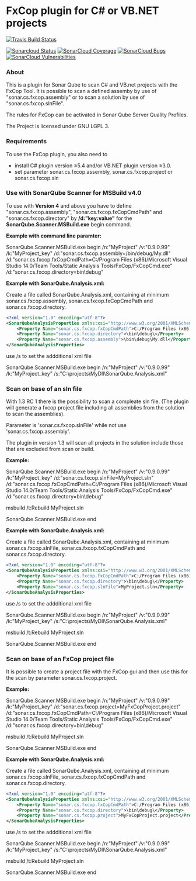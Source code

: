 # FxCop plugin for C# or VB.NET projects

[![Travis Build Status](https://travis-ci.org/DanielHWe/sonar-fxcop.svg?branch=master)](https://travis-ci.org/DanielHWe/sonar-fxcop)

[![Sonarcloud Status](https://sonarcloud.io/api/project_badges/measure?project=org.sonarsource.dotnet:sonar-fxcop-plugin&metric=alert_status)](https://sonarcloud.io/dashboard?id=org.sonarsource.dotnet:sonar-fxcop-plugin) 
 [![SonarCloud Coverage](https://sonarcloud.io/api/project_badges/measure?project=org.sonarsource.dotnet:sonar-fxcop-plugin&metric=coverage)](https://sonarcloud.io/component_measures/metric/coverage/list?id=org.sonarsource.dotnet:sonar-fxcop-plugin)
 [![SonarCloud Bugs](https://sonarcloud.io/api/project_badges/measure?project=org.sonarsource.dotnet:sonar-fxcop-plugin&metric=bugs)](https://sonarcloud.io/component_measures/metric/reliability_rating/list?id=org.sonarsource.dotnet:sonar-fxcop-plugin)
 [![SonarCloud Vulnerabilities](https://sonarcloud.io/api/project_badges/measure?project=org.sonarsource.dotnet:sonar-fxcop-plugin&metric=vulnerabilities)](https://sonarcloud.io/component_measures/metric/security_rating/list?id=org.sonarsource.dotnet:sonar-fxcop-plugin)
 

### About

This is a plugin for Sonar Qube to scan C# and VB.net projects with the FxCop Tool. It is possible to scan a defined assemby by use of  "sonar.cs.fxcop.assembly" or to scan a solution by use of "sonar.cs.fxcop.slnFile".

The rules for FxCop can be activated in Sonar Qube Server Quality Profiles.

The Project is licensed under GNU LGPL 3.

### Requirements

To use the FxCop plugin, you also need to 
* install C# plugin version &ge;5.4 and/or VB.NET plugin version &ge;3.0.
* set parameter sonar.cs.fxcop.assembly, sonar.cs.fxcop.project or sonar.cs.fxcop.sln

### Use with SonarQube Scanner for MSBuild v4.0

To use with **Version 4** and above you have to define "sonar.cs.fxcop.assembly", "sonar.cs.fxcop.fxCopCmdPath" and "sonar.cs.fxcop.directory" by **/d:"key:value"** for the **SonarQube.Scanner.MSBuild.exe** begin command.

**__Example with command line paramter:__**

SonarQube.Scanner.MSBuild.exe begin /n:"MyProject" /v:"0.9.0.99" /k:"MyProject_key" /d:"sonar.cs.fxcop.assembly=/bin/debug/My.dll" /d:"sonar.cs.fxcop.fxCopCmdPath=C:/Program Files (x86)/Microsoft Visual Studio 14.0/Team Tools/Static Analysis Tools/FxCop/FxCopCmd.exe" /d:"sonar.cs.fxcop.directory=bin\debug\"

**__Example with SonarQube.Analysis.xml:__**

Create a file called SonarQube.Analysis.xml, containing at minimum sonar.cs.fxcop.assembly, sonar.cs.fxcop.fxCopCmdPath and sonar.cs.fxcop.directory.

```xml
<?xml version="1.0" encoding="utf-8"?>
<SonarQubeAnalysisProperties xmlns:xsi="http://www.w3.org/2001/XMLSchema-instance" xmlns:xsd="http://www.w3.org/2001/XMLSchema" xmlns="http://www.sonarsource.com/msbuild/integration/2015/1">
    <Property Name="sonar.cs.fxcop.fxCopCmdPath">C:/Program Files (x86)/Microsoft Visual Studio 14.0/Team Tools/Static Analysis Tools/FxCop/FxCopCmd.exe</Property>
    <Property Name="sonar.cs.fxcop.directory">\bin\debug\</Property>
    <Property Name="sonar.cs.fxcop.assembly">\bin\debug\My.dll</Property>
</SonarQubeAnalysisProperties>
```

use /s to set the addditional xml file 

SonarQube.Scanner.MSBuild.exe begin /n:"MyProject" /v:"0.9.0.99" /k:"MyProject_key" /s:"C:\projects\MyDll\SonarQube.Analysis.xml"

### Scan on base of an sln file

With 1.3 RC 1 there is the possibility to scan a compleate sln file. (The plugin will generate a fxcop project file including all assemblies from the solution to scan the assemblies).

Parameter is 'sonar.cs.fxcop.slnFile' while not use 'sonar.cs.fxcop.assembly'.

The plugin in version 1.3 will scan all projects in the solution include those that are excluded from scan or build.

**__Example:__**

SonarQube.Scanner.MSBuild.exe begin /n:"MyProject" /v:"0.9.0.99" /k:"MyProject_key" /d:"sonar.cs.fxcop.slnFile=MyProject.sln" /d:"sonar.cs.fxcop.fxCopCmdPath=C:/Program Files (x86)/Microsoft Visual Studio 14.0/Team Tools/Static Analysis Tools/FxCop/FxCopCmd.exe" /d:"sonar.cs.fxcop.directory=bin\debug\"

msbuild /t:Rebuild MyProject.sln

SonarQube.Scanner.MSBuild.exe end

**__Example with SonarQube.Analysis.xml:__**

Create a file called SonarQube.Analysis.xml, containing at minimum sonar.cs.fxcop.slnFile, sonar.cs.fxcop.fxCopCmdPath and sonar.cs.fxcop.directory.

```xml
<?xml version="1.0" encoding="utf-8"?>
<SonarQubeAnalysisProperties xmlns:xsi="http://www.w3.org/2001/XMLSchema-instance" xmlns:xsd="http://www.w3.org/2001/XMLSchema" xmlns="http://www.sonarsource.com/msbuild/integration/2015/1">
    <Property Name="sonar.cs.fxcop.fxCopCmdPath">C:/Program Files (x86)/Microsoft Visual Studio 14.0/Team Tools/Static Analysis Tools/FxCop/FxCopCmd.exe</Property>
    <Property Name="sonar.cs.fxcop.directory">\bin\debug\</Property>
    <Property Name="sonar.cs.fxcop.slnFile">MyProject.sln</Property>
</SonarQubeAnalysisProperties>
```

use /s to set the addditional xml file 

SonarQube.Scanner.MSBuild.exe begin /n:"MyProject" /v:"0.9.0.99" /k:"MyProject_key" /s:"C:\projects\MyDll\SonarQube.Analysis.xml"

msbuild /t:Rebuild MyProject.sln

SonarQube.Scanner.MSBuild.exe end

### Scan on base of an FxCop project file

It is possible to create a project file with the FxCop gui and then use this for the scan by parameter sonar.cs.fxcop.project.

**__Example:__**

SonarQube.Scanner.MSBuild.exe begin /n:"MyProject" /v:"0.9.0.99" /k:"MyProject_key" /d:"sonar.cs.fxcop.project=MyFxCopProject.project" /d:"sonar.cs.fxcop.fxCopCmdPath=C:/Program Files (x86)/Microsoft Visual Studio 14.0/Team Tools/Static Analysis Tools/FxCop/FxCopCmd.exe" /d:"sonar.cs.fxcop.directory=bin\debug\"

msbuild /t:Rebuild MyProject.sln

SonarQube.Scanner.MSBuild.exe end

**__Example with SonarQube.Analysis.xml:__**

Create a file called SonarQube.Analysis.xml, containing at minimum sonar.cs.fxcop.slnFile, sonar.cs.fxcop.fxCopCmdPath and sonar.cs.fxcop.directory.

```xml
<?xml version="1.0" encoding="utf-8"?>
<SonarQubeAnalysisProperties xmlns:xsi="http://www.w3.org/2001/XMLSchema-instance" xmlns:xsd="http://www.w3.org/2001/XMLSchema" xmlns="http://www.sonarsource.com/msbuild/integration/2015/1">
    <Property Name="sonar.cs.fxcop.fxCopCmdPath">C:/Program Files (x86)/Microsoft Visual Studio 14.0/Team Tools/Static Analysis Tools/FxCop/FxCopCmd.exe</Property>
    <Property Name="sonar.cs.fxcop.directory">\bin\debug\</Property>
    <Property Name="sonar.cs.fxcop.project">MyFxCopProject.project</Property>
</SonarQubeAnalysisProperties>
```

use /s to set the addditional xml file 

SonarQube.Scanner.MSBuild.exe begin /n:"MyProject" /v:"0.9.0.99" /k:"MyProject_key" /s:"C:\projects\MyDll\SonarQube.Analysis.xml"

msbuild /t:Rebuild MyProject.sln

SonarQube.Scanner.MSBuild.exe end
